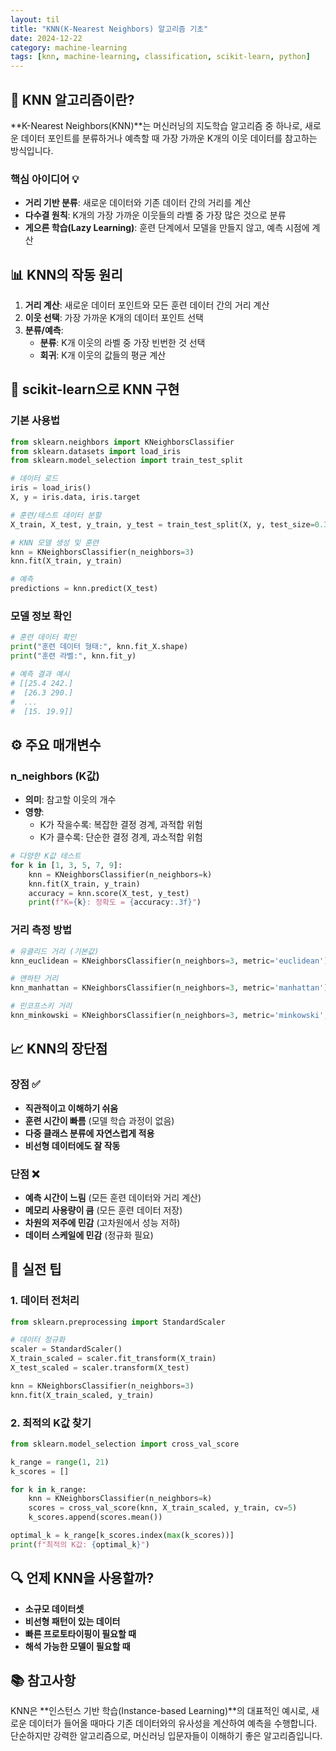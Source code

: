 ```yaml
---
layout: til
title: "KNN(K-Nearest Neighbors) 알고리즘 기초"
date: 2024-12-22
category: machine-learning
tags: [knn, machine-learning, classification, scikit-learn, python]
---
```


## 🤖 KNN 알고리즘이란?

**K-Nearest Neighbors(KNN)**는 머신러닝의 지도학습 알고리즘 중 하나로, 새로운 데이터 포인트를 분류하거나 예측할 때 가장 가까운 K개의 이웃 데이터를 참고하는 방식입니다.

### 핵심 아이디어 💡
- **거리 기반 분류**: 새로운 데이터와 기존 데이터 간의 거리를 계산
- **다수결 원칙**: K개의 가장 가까운 이웃들의 라벨 중 가장 많은 것으로 분류
- **게으른 학습(Lazy Learning)**: 훈련 단계에서 모델을 만들지 않고, 예측 시점에 계산

## 📊 KNN의 작동 원리

1. **거리 계산**: 새로운 데이터 포인트와 모든 훈련 데이터 간의 거리 계산
2. **이웃 선택**: 가장 가까운 K개의 데이터 포인트 선택
3. **분류/예측**: 
   - **분류**: K개 이웃의 라벨 중 가장 빈번한 것 선택
   - **회귀**: K개 이웃의 값들의 평균 계산

## 🔧 scikit-learn으로 KNN 구현

### 기본 사용법

```python
from sklearn.neighbors import KNeighborsClassifier
from sklearn.datasets import load_iris
from sklearn.model_selection import train_test_split

# 데이터 로드
iris = load_iris()
X, y = iris.data, iris.target

# 훈련/테스트 데이터 분할
X_train, X_test, y_train, y_test = train_test_split(X, y, test_size=0.3, random_state=42)

# KNN 모델 생성 및 훈련
knn = KNeighborsClassifier(n_neighbors=3)
knn.fit(X_train, y_train)

# 예측
predictions = knn.predict(X_test)
```

### 모델 정보 확인

```python
# 훈련 데이터 확인
print("훈련 데이터 형태:", knn.fit_X.shape)
print("훈련 라벨:", knn.fit_y)

# 예측 결과 예시
# [[25.4 242.]
#  [26.3 290.]
#  ...
#  [15. 19.9]]
```

## ⚙️ 주요 매개변수

### n_neighbors (K값)
- **의미**: 참고할 이웃의 개수
- **영향**: 
  - K가 작을수록: 복잡한 결정 경계, 과적합 위험
  - K가 클수록: 단순한 결정 경계, 과소적합 위험

```python
# 다양한 K값 테스트
for k in [1, 3, 5, 7, 9]:
    knn = KNeighborsClassifier(n_neighbors=k)
    knn.fit(X_train, y_train)
    accuracy = knn.score(X_test, y_test)
    print(f"K={k}: 정확도 = {accuracy:.3f}")
```

### 거리 측정 방법

```python
# 유클리드 거리 (기본값)
knn_euclidean = KNeighborsClassifier(n_neighbors=3, metric='euclidean')

# 맨하탄 거리
knn_manhattan = KNeighborsClassifier(n_neighbors=3, metric='manhattan')

# 민코프스키 거리
knn_minkowski = KNeighborsClassifier(n_neighbors=3, metric='minkowski', p=2)
```

## 📈 KNN의 장단점

### 장점 ✅
- **직관적이고 이해하기 쉬움**
- **훈련 시간이 빠름** (모델 학습 과정이 없음)
- **다중 클래스 분류에 자연스럽게 적용**
- **비선형 데이터에도 잘 작동**

### 단점 ❌
- **예측 시간이 느림** (모든 훈련 데이터와 거리 계산)
- **메모리 사용량이 큼** (모든 훈련 데이터 저장)
- **차원의 저주에 민감** (고차원에서 성능 저하)
- **데이터 스케일에 민감** (정규화 필요)

## 🎯 실전 팁

### 1. 데이터 전처리
```python
from sklearn.preprocessing import StandardScaler

# 데이터 정규화
scaler = StandardScaler()
X_train_scaled = scaler.fit_transform(X_train)
X_test_scaled = scaler.transform(X_test)

knn = KNeighborsClassifier(n_neighbors=3)
knn.fit(X_train_scaled, y_train)
```

### 2. 최적의 K값 찾기
```python
from sklearn.model_selection import cross_val_score

k_range = range(1, 21)
k_scores = []

for k in k_range:
    knn = KNeighborsClassifier(n_neighbors=k)
    scores = cross_val_score(knn, X_train_scaled, y_train, cv=5)
    k_scores.append(scores.mean())

optimal_k = k_range[k_scores.index(max(k_scores))]
print(f"최적의 K값: {optimal_k}")
```

## 🔍 언제 KNN을 사용할까?

- **소규모 데이터셋**
- **비선형 패턴이 있는 데이터**
- **빠른 프로토타이핑이 필요할 때**
- **해석 가능한 모델이 필요할 때**

## 📚 참고사항

KNN은 **인스턴스 기반 학습(Instance-based Learning)**의 대표적인 예시로, 새로운 데이터가 들어올 때마다 기존 데이터와의 유사성을 계산하여 예측을 수행합니다. 단순하지만 강력한 알고리즘으로, 머신러닝 입문자들이 이해하기 좋은 알고리즘입니다. 